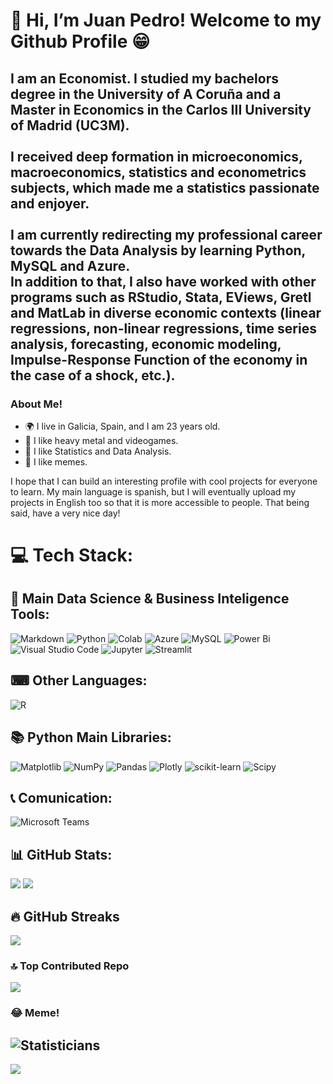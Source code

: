    # 👋 Hi, I’m Juan Pedro! Welcome to my Github Profile 😁
## I am an Economist. I studied my bachelors degree in the University of A Coruña and a Master in Economics in the Carlos III University of Madrid (UC3M). <br><br> I received deep formation in microeconomics, macroeconomics, statistics and econometrics subjects, which made me a statistics passionate and enjoyer. <br><br> I am currently redirecting my professional career towards the Data Analysis by learning Python, MySQL and Azure. <br> In addition to that, I also have worked with other programs such as RStudio, Stata, EViews, Gretl and MatLab in diverse economic contexts (linear regressions, non-linear regressions, time series analysis, forecasting, economic modeling, Impulse-Response Function of the economy in the case of a shock, etc.).

### About Me!
- 🌍 I live in Galicia, Spain, and I am 23 years old.
- 🎸 I like heavy metal and videogames.
- 👀 I like Statistics and Data Analysis.
- 🤣 I like memes.

I hope that I can build an interesting profile with cool projects for everyone to learn. My main language is spanish, but I will eventually upload my projects in English too so that it is more accessible to people.
That being said, have a very nice day!


# 💻 Tech Stack:
## 🧠 Main Data Science & Business Inteligence Tools:
![Markdown](https://img.shields.io/badge/markdown-%23000000.svg?style=for-the-badge&logo=markdown&logoColor=white) ![Python](https://img.shields.io/badge/python-3670A0?style=for-the-badge&logo=python&logoColor=ffdd54) ![Colab](https://camo.githubusercontent.com/dd83d4a334eab7ada034c13747d9e2237182826d32e3fda6629740b6e02f18d8/68747470733a2f2f696d672e736869656c64732e696f2f62616467652f436f6c61622d4639414230303f7374796c653d666f722d7468652d6261646765266c6f676f3d676f6f676c65636f6c616226636f6c6f723d353235323532)  ![Azure](https://img.shields.io/badge/azure-%230072C6.svg?style=for-the-badge&logo=microsoftazure&logoColor=white) ![MySQL](https://img.shields.io/badge/mysql-4479A1.svg?style=for-the-badge&logo=mysql&logoColor=white) ![Power Bi](https://img.shields.io/badge/power_bi-F2C811?style=for-the-badge&logo=powerbi&logoColor=black) ![Visual Studio Code](https://camo.githubusercontent.com/513e03fc97acb466e27d445394532ade8d90363a266a4e8ff9526e2c49db0f67/68747470733a2f2f696d672e736869656c64732e696f2f62616467652f56697375616c5f53747564696f5f436f64652d3030373844343f7374796c653d666f722d7468652d6261646765266c6f676f3d76697375616c25323073747564696f253230636f6465266c6f676f436f6c6f723d7768697465) ![Jupyter](https://camo.githubusercontent.com/d102f36336d423527ee41f7c0bc360743b7544bb7304cf129abc3a75bccbeab6/68747470733a2f2f696d672e736869656c64732e696f2f62616467652f4a7570797465722d4633373632362e7376673f267374796c653d666f722d7468652d6261646765266c6f676f3d4a757079746572266c6f676f436f6c6f723d7768697465) ![Streamlit](https://camo.githubusercontent.com/b0e5e6e2ef04d3c81e5cd1b73cce965561d27409b0fcc9655ad0fcf076d24ebb/68747470733a2f2f696d672e736869656c64732e696f2f62616467652f53747265616d6c69742d4646344234422e7376673f7374796c653d666f722d7468652d6261646765266c6f676f3d53747265616d6c6974266c6f676f436f6c6f723d7768697465)
## ⌨ Other Languages:
![R](https://img.shields.io/badge/r-%23276DC3.svg?style=for-the-badge&logo=r&logoColor=white) 
## 📚 Python Main Libraries:
![Matplotlib](https://img.shields.io/badge/Matplotlib-%23ffffff.svg?style=for-the-badge&logo=Matplotlib&logoColor=black) ![NumPy](https://img.shields.io/badge/numpy-%23013243.svg?style=for-the-badge&logo=numpy&logoColor=white) ![Pandas](https://img.shields.io/badge/pandas-%23150458.svg?style=for-the-badge&logo=pandas&logoColor=white) ![Plotly](https://img.shields.io/badge/Plotly-%233F4F75.svg?style=for-the-badge&logo=plotly&logoColor=white) ![scikit-learn](https://img.shields.io/badge/scikit--learn-%23F7931E.svg?style=for-the-badge&logo=scikit-learn&logoColor=white) ![Scipy](https://img.shields.io/badge/SciPy-%230C55A5.svg?style=for-the-badge&logo=scipy&logoColor=%white)
## 📞 Comunication:
![Microsoft Teams](https://camo.githubusercontent.com/d3925ff3ff27294294e6c33a75e1a2e80852eac458ce6aa7dbae2a8de03cc9a6/68747470733a2f2f696d672e736869656c64732e696f2f62616467652f4d6963726f736f66745f5465616d732d3632363441373f7374796c653d666f722d7468652d6261646765266c6f676f3d6d6963726f736f66742d7465616d73266c6f676f436f6c6f723d7768697465)
## 📊 GitHub Stats:
![](https://github-readme-stats.vercel.app/api?username=JuanPedroMarquez&theme=vue-dark&hide_border=false&include_all_commits=false&count_private=false)
![](https://github-readme-stats.vercel.app/api/top-langs/?username=JuanPedroMarquez&theme=vue-dark&hide_border=false&include_all_commits=false&count_private=false&layout=compact)
## 🔥 GitHub Streaks
![](https://github-readme-streak-stats.herokuapp.com/?user=JuanPedroMarquez&theme=vue-dark&hide_border=false)
### 🔝 Top Contributed Repo
![](https://github-contributor-stats.vercel.app/api?username=JuanPedroMarquez&limit=5&theme=highcontrast&combine_all_yearly_contributions=true)

### 😂 Meme!
<!--![Abuelo](https://pbs.twimg.com/media/GF0fR4ubYAAWFci.jpg) -->
![Statisticians](https://imgb.ifunny.co/images/e9f25be601dbb9d5f0cb2b04bd596994e76e961a780690057654611a36ef869a_1.jpg)
---

<!-- Proudly created with GPRM ( https://gprm.itsvg.in ) -->







[![](https://visitcount.itsvg.in/api?id=JuanPe&label=Profile%20Views&color=3&icon=5&pretty=false)](https://visitcount.itsvg.in)
<!---
JuanPedroMarquez/JuanPedroMarquez is a ✨ special ✨ repository because its `README.md` (this file) appears on your GitHub profile.
You can click the Preview link to take a look at your changes.
--->
